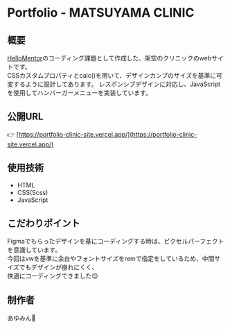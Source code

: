 # Portfolio - MATSUYAMA CLINIC

## 概要
[HelloMentor](https://hellomentor.jp/)のコーディング課題として作成した、架空のクリニックのwebサイトです。  
CSSカスタムプロパティとcalc()を用いて、デザインカンプのサイズを基準に可変するように設計してあります。
レスポンシブデザインに対応し、JavaScriptを使用してハンバーガーメニューを実装しています。  

##  公開URL

👉 [https://portfolio-clinic-site.vercel.app/](https://portfolio-clinic-site.vercel.app/)

## 使用技術
- HTML
- CSS(Scss)
- JavaScript

##  こだわりポイント
Figmaでもらったデザインを基にコーディングする時は、ピクセルパーフェクトを意識しています。  
今回はvwを基準に余白やフォントサイズをremで指定をしているため、中間サイズでもデザインが崩れにくく、  
快適にコーディングできました😊

## 制作者
あゆみん🌻
